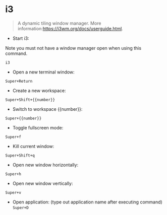 # i3

> A dynamic tiling window manager.
> More information:<https://i3wm.org/docs/userguide.html>.

- Start i3:

Note you must not have a window manager open when using this command.

`i3`

- Open a new terminal window:

`Super+Return`

- Create a new workspace:

`Super+Shift+{{number}}`

- Switch to workspace {{number}}:

`Super+{{number}}`

- Toggle fullscreen mode:

`Super+f`

- Kill current window:

`Super+Shift+q`

- Open new window horizontally:

`Super+h`

- Open new window vertically:

`Super+v`

- Open application:
(type out application name after executing command)
`Super+D`
